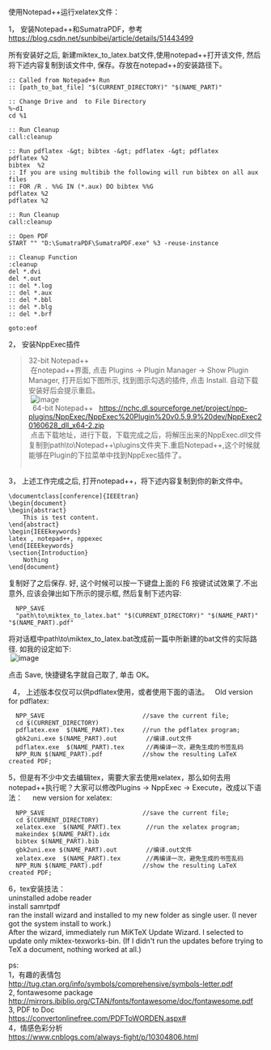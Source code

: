
使用Notepad++运行xelatex文件：

1， 安装Notepad++和SumatraPDF，参考
https://blog.csdn.net/sunbibei/article/details/51443499   

所有安装好之后, 新建miktex_to_latex.bat文件,使用notepad++打开该文件, 然后将下述内容复制到该文件中, 保存。存放在notepad++的安装路径下。
```
:: Called from Notepad++ Run  
:: [path_to_bat_file] "$(CURRENT_DIRECTORY)" "$(NAME_PART)"  

:: Change Drive and  to File Directory  
%~d1  
cd %1

:: Run Cleanup  
call:cleanup  

:: Run pdflatex -&gt; bibtex -&gt; pdflatex -&gt; pdflatex  
pdflatex %2  
bibtex  %2  
:: If you are using multibib the following will run bibtex on all aux files  
:: FOR /R . %%G IN (*.aux) DO bibtex %%G  
pdflatex %2  
pdflatex %2  

:: Run Cleanup  
call:cleanup  

:: Open PDF  
START "" "D:\SumatraPDF\SumatraPDF.exe" %3 -reuse-instance  

:: Cleanup Function  
:cleanup  
del *.dvi
del *.out
:: del *.log 
:: del *.aux  
:: del *.bbl    
:: del *.blg  
:: del *.brf  

goto:eof  
```

2， 安装NppExec插件    
 >32-bit Notepad++   
  在notepad++界面, 点击 Plugins -> Plugin Manager -> Show Plugin Manager, 打开后如下图所示, 找到图示勾选的插件, 点击 Install. 自动下载安装好后会提示重启。  
  ![image](https://img-blog.csdn.net/20160518133702452)  
  
 >64-bit Notepad++   
  https://nchc.dl.sourceforge.net/project/npp-plugins/NppExec/NppExec%20Plugin%20v0.5.9.9%20dev/NppExec20160628_dll_x64-2.zip  
  点击下载地址，进行下载，下载完成之后，将解压出来的NppExec.dll文件复制到path\to\Notepad++\plugins文件夹下.重启Notepad++,这个时候就能够在Plugin的下拉菜单中找到NppExec插件了。  
      
   
3， 上述工作完成之后, 打开notepad++，将下述内容复制到你的新文件中。   
```
\documentclass[conference]{IEEEtran}
\begin{document}
\begin{abstract}
	This is test content.
\end{abstract}
\begin{IEEEkeywords}
latex , notepad++, nppexec
\end{IEEEkeywords}
\section{Introduction}
    Nothing
\end{document}
```
复制好了之后保存. 好, 这个时候可以按一下键盘上面的 F6 按键试试效果了.不出意外, 应该会弹出如下所示的提示框, 然后复制下述内容:
```
  NPP_SAVE
  "path\to\miktex_to_latex.bat" "$(CURRENT_DIRECTORY)" "$(NAME_PART)" "$(NAME_PART).pdf"
```
将对话框中path\to\miktex_to_latex.bat改成前一篇中所新建的bat文件的实际路径. 如我的设定如下:   
 ![image](https://img-blog.csdn.net/20160518134113266)  
   
点击 Save, 快捷键名字就自己取了, 单击 OK。   
   
   
4， 上述版本仅仅可以供pdflatex使用，或者使用下面的语法。  
Old version for pdflatex:    
```
  NPP_SAVE                           //save the current file;  
  cd $(CURRENT_DIRECTORY)   
  pdflatex.exe  $(NAME_PART).tex     //run the pdflatex program;  
  gbk2uni.exe $(NAME_PART).out        //编译.out文件  
  pdflatex.exe  $(NAME_PART).tex      //再编译一次，避免生成的书签乱码  
  NPP_RUN $(NAME_PART).pdf           //show the resulting LaTeX created PDF;  
```

5，但是有不少中文去编辑tex，需要大家去使用xelatex，那么如何去用notepad++执行呢？大家可以修改Plugins -> NppExec -> Execute，改成以下语法：    
new version for xelatex:     
```
  NPP_SAVE                           //save the current file;  
  cd $(CURRENT_DIRECTORY)   
  xelatex.exe  $(NAME_PART).tex       //run the xelatex program;  
  makeindex $(NAME_PART).idx  
  bibtex $(NAME_PART).bib  
  gbk2uni.exe $(NAME_PART).out        //编译.out文件  
  xelatex.exe  $(NAME_PART).tex       //再编译一次，避免生成的书签乱码  
  NPP_RUN $(NAME_PART).pdf           //show the resulting LaTeX created PDF;  
```
6，tex安装技法：\
uninstalled adobe reader \
install samrtpdf \
ran the install wizard and installed to my new folder as single user. (I never got the system install to work.) \
After the wizard, immediately run MiKTeX Update Wizard. I selected to update only miktex-texworks-bin. (If I didn't run the updates before trying to TeX a document, nothing worked at all.) 


ps:\
1，有趣的表情包\
http://tug.ctan.org/info/symbols/comprehensive/symbols-letter.pdf \
2, fontawesome package\
http://mirrors.ibiblio.org/CTAN/fonts/fontawesome/doc/fontawesome.pdf \
3, PDF to Doc \
https://convertonlinefree.com/PDFToWORDEN.aspx# \
4，情感色彩分析 \
https://www.cnblogs.com/always-fight/p/10304806.html
